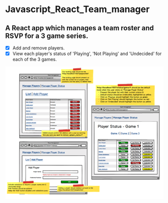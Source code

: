 # Javascript_React_Team_manager
<h2>
A React app which manages a team roster and RSVP for a 3 game series.
</h2>

- [x] 	Add and remove players.
- [x] 	View each player's status of 'Playing', 'Not Playing' and 'Undecided' for each of the 3 games. 

![](main_view.png)
